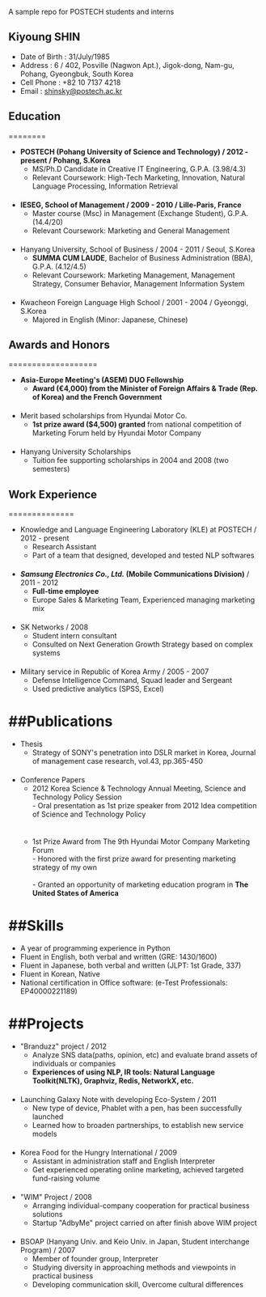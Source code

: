 A sample repo for POSTECH students and interns

## Kiyoung SHIN

- Date of Birth : 31/July/1985
- Address : 6 / 402, Posville (Nagwon Apt.), Jigok-dong, Nam-gu, Pohang, Gyeongbuk, South Korea
- Cell Phone : +82 10 7137 4218
- Email : shinsky@postech.ac.kr


## Education
========

- **POSTECH (Pohang University of Science and Technology) / 2012 - present / Pohang, S.Korea**
  - MS/Ph.D Candidate in Creative IT Engineering, G.P.A. (3.98/4.3)
  - Relevant Coursework: High-Tech Marketing, Innovation, Natural Language Processing, Information Retrieval
<br>　 </br>
- **IESEG, School of Management / 2009 - 2010 / Lille-Paris, France**  
  - Master course (Msc) in Management (Exchange Student), G.P.A. (14.4/20)
  - Relevant Coursework: Marketing and General Management
<br>　 </br>
- Hanyang University, School of Business / 2004 - 2011 / Seoul, S.Korea
  - **SUMMA CUM LAUDE**, Bachelor of Business Administration (BBA), G.P.A. (4.12/4.5)
  - Relevant Coursework: Marketing Management, Management Strategy, Consumer Behavior, Management Information System
<br>　 </br>
- Kwacheon Foreign Language High School / 2001 - 2004 / Gyeonggi, S.Korea
  - Majored in English (Minor: Japanese, Chinese)


## Awards and Honors
===================

- **Asia-Europe Meeting's (ASEM) DUO Fellowship**
  - **Award (€4,000) from the Minister of Foreign Affairs & Trade (Rep. of Korea) and the French Government**
<br>　 </br>
- Merit based scholarships from Hyundai Motor Co. 
  - **1st prize award ($4,500) granted** from national competition of Marketing Forum held by Hyundai Motor Company
<br>　 </br>
- Hanyang University Scholarships
  - Tuition fee supporting scholarships in 2004 and 2008 (two semesters)


## Work Experience
==============

- Knowledge and Language Engineering Laboratory (KLE) at POSTECH / 2012 - present
  - Research Assistant
  - Part of a team that designed, developed and tested NLP softwares
<br>　 </br>
- **_Samsung Electronics Co., Ltd._ (Mobile Communications Division)** / 2011 - 2012
  - **Full-time employee**
  - Europe Sales & Marketing Team, Experienced managing marketing mix
<br>　 </br>
- SK Networks / 2008
  - Student intern consultant
  - Consulted on Next Generation Growth Strategy based on complex systems
<br>　 </br>
- Military service in Republic of Korea Army / 2005 - 2007
  - Defense Intelligence Command, Squad leader and Sergeant
  - Used predictive analytics (SPSS, Excel)


##Publications
==========

- Thesis
  - Strategy of SONY's penetration into DSLR market in Korea, Journal of management case research, vol.43, pp.365-450
<br>　 </br>
- Conference Papers
  - 2012 Korea Science & Technology Annual Meeting, Science and Technology Policy Session
<br>  - Oral presentation as 1st prize speaker from 2012 Idea competition of Science and Technology Policy </br>
<br>　 </br>
  - 1st Prize Award from The 9th Hyundai Motor Company Marketing Forum
<br>  - Honored with the first prize award for presenting marketing strategy of my own </br>
<br>  - Granted an opportunity of marketing education program in **The United States of America** </br>

##Skills
====

- A year of programming experience in Python
- Fluent in English, both verbal and written (GRE: 1430/1600)
- Fluent in Japanese, both verbal and written (JLPT: 1st Grade, 337)
- Fluent in Korean, Native
- National certification in Office software: (e-Test Professionals: EP40000221189) 


##Projects
=======

- "Branduzz" project / 2012
  - Analyze SNS data(paths, opinion, etc) and evaluate brand assets of individuals or companies
  - **Experiences of using NLP, IR tools: Natural Language Toolkit(NLTK), Graphviz, Redis, NetworkX, etc.**
<br>　 </br>
- Launching Galaxy Note with developing Eco-System / 2011
  - New type of device, Phablet with a pen, has been successfully launched
  - Learned how to broaden partnerships, to establish new service models
<br>　 </br>
- Korea Food for the Hungry International / 2009
  - Assistant in administration staff and English Interpreter
  - Get experienced operating online marketing, achieved targeted fund-raising volume
<br>　 </br>
- "WIM" Project / 2008
  - Arranging individual-company cooperation for practical business solutions
  - Startup "AdbyMe" project carried on after finish above WIM project
<br>　 </br>
- BSOAP (Hanyang Univ. and Keio Univ. in Japan, Student interchange Program) / 2007
  - Member of founder group, Interpreter
  - Studying diversity in approaching methods and viewpoints in practical business
  - Developing communication skill, Overcome cultural differences
